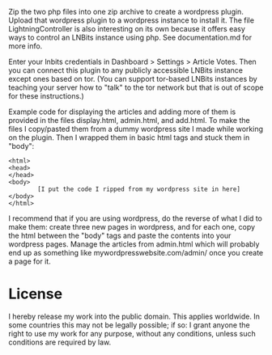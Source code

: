 Zip the two php files into one zip archive to create a wordpress plugin. Upload that wordpress plugin to a wordpress instance to install it. The file LightningController is also interesting on its own because it offers easy ways to control an LNBits instance using php. See documentation.md for more info.

Enter your lnbits credentials in Dashboard > Settings > Article Votes. Then you can connect this plugin to any publicly accessible LNBits instance except ones based on tor. (You can support tor-based LNBits instances by teaching your server how to "talk" to the tor network but that is out of scope for these instructions.)

Example code for displaying the articles and adding more of them is provided in the files display.html, admin.html, and add.html. To make the files I copy/pasted them from a dummy wordpress site I made while working on the plugin. Then I wrapped them in basic html tags and stuck them in "body":

```
<html>
<head>
</head>
<body>
        [I put the code I ripped from my wordpress site in here]
</body>
</html>
```

I recommend that if you are using wordpress, do the reverse of what I did to make them: create three new pages in wordpress, and for each one, copy the html between the "body" tags and paste the contents into your wordpress pages. Manage the articles from admin.html which will probably end up as something like mywordpresswebsite.com/admin/ once you create a page for it.

# License

I hereby release my work into the public domain. This applies worldwide.
In some countries this may not be legally possible; if so:
I grant anyone the right to use my work for any purpose, without any conditions, unless such conditions are required by law.
